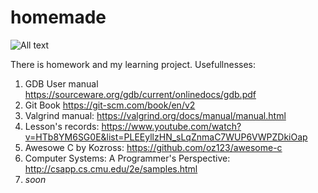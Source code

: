 # homemade

![All text](https://catcoding.pro/wp-content/uploads/2020/12/3.png)

There is homework and my learning project.
Usefullnesses: 
1) GDB User manual https://sourceware.org/gdb/current/onlinedocs/gdb.pdf
2) Git Book https://git-scm.com/book/en/v2
3) Valgrind manual: https://valgrind.org/docs/manual/manual.html
4) Lesson's records: https://www.youtube.com/watch?v=HTb8YM6SG0E&list=PLEEyllzHN_sLqZnmaC7WUP6VWPZDkiOap
5) Awesowe C by Kozross: https://github.com/oz123/awesome-c
6) Computer Systems: A Programmer's Perspective: http://csapp.cs.cmu.edu/2e/samples.html
7) *soon*
